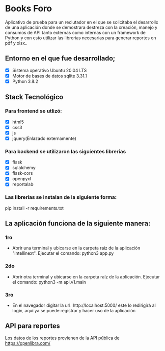 # Books Foro 
Aplicativo de prueba para un reclutador en el que se solicitaba el desarrollo de una aplicación donde se demostrara destreza con la creación, manejo y consumos de API tanto externas como internas con un framework de Python y con esto utilizar las librerías necesarias para generar reportes en pdf y xlsx..

## Entorno en el que fue desarrollado;

* [x]  Sistema operativo Ubuntu 20.04 LTS
* [x]  Motor de bases de datos sqlite 3.31.1
* [x]  Python 3.8.2

## Stack Tecnológico

### Para frontend se utlizó:
* [x] html5 
* [x] css3
* [x] js 
* [x] jquery(Enlazado externamente)

### Para backend se utilizaron las siguientes librerías
* [x] flask
* [x] sqlalchemy
* [x] flask-cors
* [x] openpyxl
* [x] reportalab

###  Las librerías se instalan de la siguiente forma:

pip install -r requirements.txt

## La aplicación funciona de la siguiente manera:

### 1ro 
- Abrir una terminal y ubicarse en la carpeta raíz de la aplicación "intellinext". 
  Ejecutar el comando: python3 app.py

### 2do
 - Abrir otra terminal y ubicarse en la carpeta raíz de la aplicación. 
   Ejecutar el comando: python3 -m api.v1.main 

### 3ro
- En el navegador digitar la url: http://localhost:5000/  este lo redirigirá al login, aquí ya se puede registrar y hacer uso de la aplicación

## API para reportes

Los datos de los reportes provienen de la API pública de https://openlibra.com/
